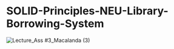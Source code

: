 # SOLID-Principles-NEU-Library-Borrowing-System

![Lecture_Ass #3_Macalanda (3)](https://github.com/PiaMacalanda/SOLID-Principles-NEU-Library-Borrowing-System/assets/130662592/891f8d2c-3767-4063-b5e9-73f7209ef610)
